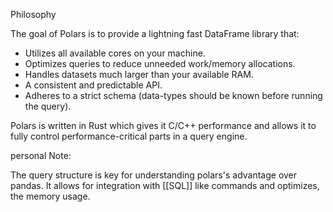 Philosophy

The goal of Polars is to provide a lightning fast DataFrame library that:

- Utilizes all available cores on your machine.
- Optimizes queries to reduce unneeded work/memory allocations.
- Handles datasets much larger than your available RAM.
- A consistent and predictable API.
- Adheres to a strict schema (data-types should be known before running the query).

Polars is written in Rust which gives it C/C++ performance and allows it to fully control performance-critical parts in a query engine.

personal Note:

The query structure is key for understanding polars's advantage over pandas. It allows for integration with [[SQL]] like commands and optimizes, the memory usage. 